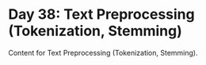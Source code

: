 # Day 38: Text Preprocessing (Tokenization, Stemming)

Content for Text Preprocessing (Tokenization, Stemming).
